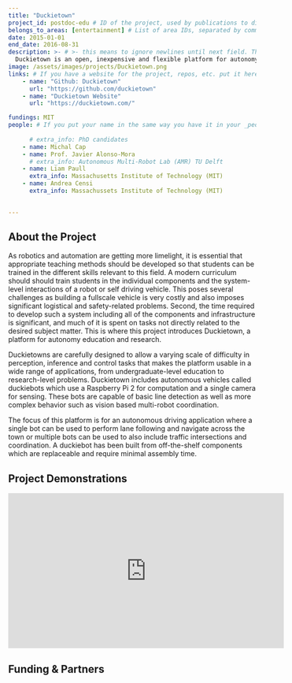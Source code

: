 ```yaml
---
title: "Duckietown"
project_id: postdoc-edu # ID of the project, used by publications to display in this project.
belongs_to_areas: [entertainment] # List of area IDs, separated by commas.
date: 2015-01-01
end_date: 2016-08-31
description: >- # >- this means to ignore newlines until next field. This is the project description, displayed in the project's card"
  Duckietown is an open, inexpensive and flexible platform for autonomy education and research. The platform comprises small autonomous vehicles(“Duckiebots”) built from off-the-shelf components, and cities (“Duckietowns”) complete with roads, signage, traffic lights, obstacles, and citizens (duckies) in need of transportation.
image: /assets/images/projects/Duckietown.png
links: # If you have a website for the project, repos, etc. put it here.
    - name: "Github: Duckietown"
      url: "https://github.com/duckietown"
    - name: "Duckietown Website"
      url: "https://duckietown.com/"

fundings: MIT
people: # If you put your name in the same way you have it in your _people entry, your preferred link will be added. extra_info is optional.
    
      # extra_info: PhD candidates
    - name: Michal Cap
    - name: Prof. Javier Alonso-Mora
      # extra_info: Autonomous Multi-Robot Lab (AMR) TU Delft
    - name: Liam Paull
      extra_info: Massachusetts Institute of Technology (MIT)
    - name: Andrea Censi
      extra_info: Massachussets Institute of Technology (MIT)

      
---
```

<!-- Here you put the main body of the page, in markdown. You can also mix in html, or change this .md to .html -->
<!-- The fields of People, Funding, Links and Publications will be generated automatically -->

## About the Project

As robotics and automation are getting more limelight, it is essential that appropriate teaching methods should be developed so that students can be trained in the different skills relevant to this field. A modern curriculum should should train students in the individual components and the system-level interactions of a robot or self driving vehicle. This poses several challenges as building a fullscale vehicle is very costly and also imposes significant logistical and safety-related problems. Second, the time required to develop such a system including all of the components and infrastructure is significant, and much of it is spent on tasks not directly related to the desired subject matter. This is where this project introduces Duckietown, a platform for autonomy education and research. 

Duckietowns are carefully designed to allow a varying scale of difficulty in perception, inference and control tasks that makes the platform usable in a wide range of applications, from undergraduate-level education to research-level problems. Duckietown includes autonomous vehicles called duckiebots which use a Raspberry Pi 2 for computation and a single camera for sensing. These bots are capable of basic line detection as well as more complex behavior such as vision based multi-robot coordination. 

The focus of this platform is for an autonomous driving application where a single bot can be used to perform lane following and navigate across the town or multiple bots can be used to also include traffic intersections and coordination. A duckiebot has been built from off-the-shelf components which are replaceable and require minimal assembly time. 
## Project Demonstrations

<div class="video-wrapper ratio ratio-16x9"> 
  <iframe width="560" height="315" src="https://www.youtube.com/embed/b0B6S2Ca75Q?si=IEaEefETUih0fTGM&mute=1" title="YouTube video player" frameborder="0" allow="accelerometer; autoplay; clipboard-write; encrypted-media; gyroscope; picture-in-picture; web-share" referrerpolicy="strict-origin-when-cross-origin" allowfullscreen></iframe>
</div>
<!-- <div class="video-wrapper ratio ratio-16x9">  
  <iframe width="560" height="315" src="https://www.youtube.com/embed/crGTsiiilHo?si=rPH4SBRroHrIKA_4&mute=1" title="YouTube video player" frameborder="0" allow="accelerometer; autoplay; clipboard-write; encrypted-media; gyroscope; picture-in-picture; web-share" referrerpolicy="strict-origin-when-cross-origin" allowfullscreen>
  </iframe>
</div> -->

## Funding & Partners

